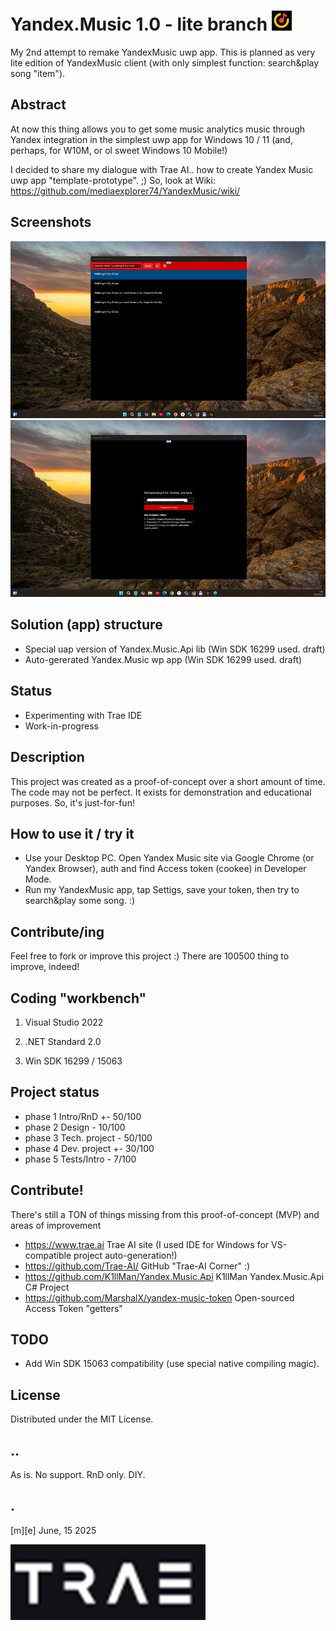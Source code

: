 # Yandex.Music 1.0 - lite branch ![logo](Images/logo.png)

My 2nd attempt to remake YandexMusic uwp app. This is planned as very lite edition of YandexMusic client (with only simplest function: search&play song "item").


## Abstract
At now this thing allows you to get some music analytics music through Yandex integration in the simplest uwp app for Windows 10 / 11 (and, perhaps, for W10M, or ol sweet Windows 10 Mobile!)

I decided to share my dialogue with Trae AI.. how to create Yandex Music uwp app "template-prototype". ;)
So, look at Wiki: https://github.com/mediaexplorer74/YandexMusic/wiki/

## Screenshots
![Windows 11 Desktop](Images/sshot01.png)
![Windows 11 Desktop](Images/sshot02.png)


## Solution (app) structure
- Special uap version of Yandex.Music.Api lib (Win SDK 16299 used. draft)
- Auto-gererated Yandex.Music wp app (Win SDK 16299 used. draft)


## Status 
- Experimenting with Trae IDE
- Work-in-progress

## Description
This project was created as a proof-of-concept over a short amount of time. 
The code may not be perfect. It exists for demonstration and educational purposes. So, it's just-for-fun!

## How to use it / try it
- Use your Desktop PC. Open Yandex Music site via Google Chrome (or Yandex Browser), auth and find Access token (cookee) in Developer Mode.  
- Run my YandexMusic app, tap Settigs, save your token, then try to search&play some song. :)  


## Contribute/ing
Feel free to fork or improve this project :) There are 100500 thing to improve, indeed!

## Coding "workbench"

1. Visual Studio 2022

2. .NET Standard 2.0

3. Win SDK 16299 / 15063

 

## Project status
- phase 1 Intro/RnD +- 50/100
- phase 2 Design - 10/100
- phase 3 Tech. project - 50/100
- phase 4 Dev. project  +- 30/100
- phase 5 Tests/Intro   - 7/100



## Contribute!
There's still a TON of things missing from this proof-of-concept (MVP) and areas of improvement 

- https://www.trae.ai Trae AI site (I used IDE for Windows for VS-compatible project auto-generation!)
- https://github.com/Trae-AI/ GitHub "Trae-AI Corner" :)
- https://github.com/K1llMan/Yandex.Music.Api K1llMan Yandex.Music.Api C# Project
- https://github.com/MarshalX/yandex-music-token Open-sourced Access Token "getters" 

## TODO
- Add Win SDK 15063 compatibility (use special native compiling magic).

## License
Distributed under the MIT License.

## ..
As is. No support. RnD only. DIY.

## .
[m][e] June, 15 2025

![Logo](Images/footer.png)

